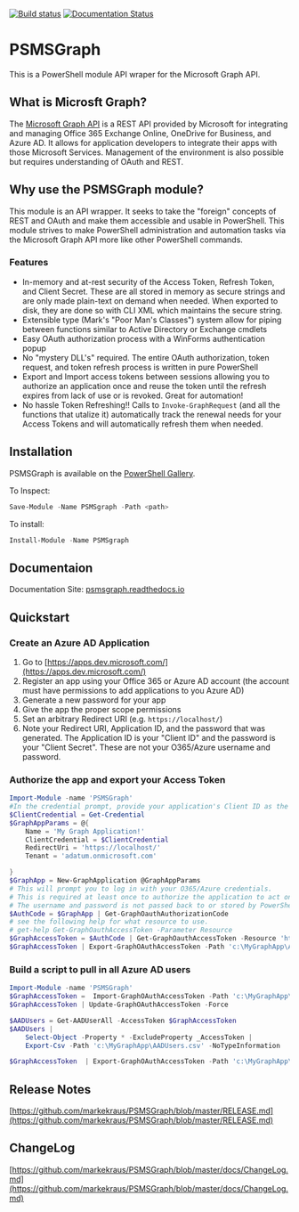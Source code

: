 [![Build status](https://ci.appveyor.com/api/projects/status/3vamqyscyp0yddof/branch/master?svg=true)](https://ci.appveyor.com/project/markekraus/psmsgraph/branch/master)
[![Documentation Status](https://readthedocs.org/projects/psmsgraph/badge/?version=latest)](http://psmsgraph.readthedocs.io/en/latest/?badge=latest)

# PSMSGraph
This is a PowerShell module API wraper for the Microsoft Graph API. 

## What is Microsft Graph?

The [Microsoft Graph API](https://graph.microsoft.io/) is a REST API provided by Microsoft for integrating and managing Office 365 Exchange Online, OneDrive for Business, and Azure AD. It allows for application developers to integrate their apps with those Microsoft Services. Management of the environment is also possible but requires understanding of OAuth and REST.

## Why use the PSMSGraph module?

This module is an API wrapper. It seeks to take the "foreign" concepts of REST and OAuth and make them accessible and usable in PowerShell. This module strives to make PowerShell administration and automation tasks via the Microsoft Graph API more like other PowerShell commands.

### Features

* In-memory and at-rest security of the Access Token, Refresh Token, and Client Secret. These are all stored in memory as secure strings and are only made plain-text on demand when needed. When exported to disk, they are done so with CLI XML which maintains the secure string.
* Extensible type (Mark's "Poor Man's Classes") system allow for piping between functions similar to Active Directory or Exchange cmdlets
* Easy OAuth authorization process with a WinForms authentication popup
* No "mystery DLL's" required. The entire OAuth authorization, token request, and token refresh process is written in pure PowerShell
* Export and Import access tokens between sessions allowing you to authorize an application once and reuse the token until the refresh expires from lack of use or is revoked. Great for automation!
* No hassle Token Refreshing!! Calls to ```Invoke-GraphRequest``` (and all the functions that utalize it) automatically track the renewal needs for your Access Tokens and will automatically refresh them when needed.

## Installation
PSMSGraph is available on the [PowerShell Gallery](https://www.powershellgallery.com/packages/psmsgraph/). 

To Inspect:
```powershell
Save-Module -Name PSMSgraph -Path <path> 
```
To install:
```powershell
Install-Module -Name PSMSgraph 
```

## Documentaion

Documentation Site: [psmsgraph.readthedocs.io](https://psmsgraph.readthedocs.io/)

## Quickstart

### Create an Azure AD Application
 1. Go to [https://apps.dev.microsoft.com/](https://apps.dev.microsoft.com/)
 2. Register an app using your Office 365 or Azure AD account (the account must have permissions to add applications to you Azure AD)
 3. Generate a new password for your app
 4. Give the app the proper scope permissions
 5. Set an arbitrary Redirect URI (e.g. ```https://localhost/```)
 5. Note your Redirect URI, Application ID, and the password that was generated. The Application ID is your "Client ID" and the password is your "Client Secret". These are not your O365/Azure username and password. 

### Authorize the app and export your Access Token
```powershell
Import-Module -name 'PSMSGraph'
#In the credential prompt, provide your application's Client ID as the username and Client Secret as the password
$ClientCredential = Get-Credential
$GraphAppParams = @{
    Name = 'My Graph Application!'
    ClientCredential = $ClientCredential
    RedirectUri = 'https://localhost/'
    Tenant = 'adatum.onmicrosoft.com'

}
$GraphApp = New-GraphApplication @GraphAppParams
# This will prompt you to log in with your O365/Azure credentials. 
# This is required at least once to authorize the application to act on behalf of your account
# The username and password is not passed back to or stored by PowerShell.
$AuthCode = $GraphApp | Get-GraphOauthAuthorizationCode 
# see the following help for what resource to use. 
# get-help Get-GraphOauthAccessToken -Parameter Resource
$GraphAccessToken = $AuthCode | Get-GraphOauthAccessToken -Resource 'https://graph.windows.net'
$GraphAccessToken | Export-GraphOAuthAccessToken -Path 'c:\MyGraphApp\AccessToken.XML'
```

### Build a script to pull in all Azure AD users
```powershell
Import-Module -name 'PSMSGraph'
$GraphAccessToken =  Import-GraphOAuthAccessToken -Path 'c:\MyGraphApp\AccessToken.XML'
$GraphAccessToken | Update-GraphOAuthAccessToken -Force

$AADUsers = Get-AADUserAll -AccessToken $GraphAccessToken
$AADUsers | 
    Select-Object -Property * -ExcludeProperty _AccessToken | 
    Export-Csv -Path 'c:\MyGraphApp\AADUsers.csv' -NoTypeInformation

$GraphAccessToken  | Export-GraphOAuthAccessToken -Path 'c:\MyGraphApp\AccessToken.XML'
```

## Release Notes
[https://github.com/markekraus/PSMSGraph/blob/master/RELEASE.md](https://github.com/markekraus/PSMSGraph/blob/master/RELEASE.md)

## ChangeLog
[https://github.com/markekraus/PSMSGraph/blob/master/docs/ChangeLog.md](https://github.com/markekraus/PSMSGraph/blob/master/docs/ChangeLog.md)